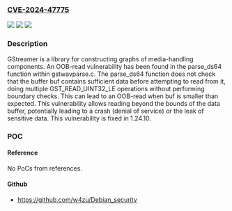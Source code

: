 ### [CVE-2024-47775](https://cve.mitre.org/cgi-bin/cvename.cgi?name=CVE-2024-47775)
![](https://img.shields.io/static/v1?label=Product&message=gstreamer&color=blue)
![](https://img.shields.io/static/v1?label=Version&message=%3D%20%3C%201.24.10%20&color=brighgreen)
![](https://img.shields.io/static/v1?label=Vulnerability&message=CWE-125%3A%20Out-of-bounds%20Read&color=brighgreen)

### Description

GStreamer is a library for constructing graphs of media-handling components. An OOB-read vulnerability has been found in the parse_ds64 function within gstwavparse.c. The parse_ds64 function does not check that the buffer buf contains sufficient data before attempting to read from it, doing multiple GST_READ_UINT32_LE operations without performing boundary checks. This can lead to an OOB-read when buf is smaller than expected. This vulnerability allows reading beyond the bounds of the data buffer, potentially leading to a crash (denial of service) or the leak of sensitive data. This vulnerability is fixed in 1.24.10.

### POC

#### Reference
No PoCs from references.

#### Github
- https://github.com/w4zu/Debian_security

